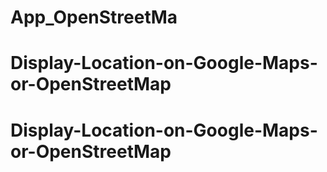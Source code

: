 # App_OpenStreetMa
# Display-Location-on-Google-Maps-or-OpenStreetMap
# Display-Location-on-Google-Maps-or-OpenStreetMap
